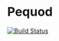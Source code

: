 # Pequod
[![Build Status](https://travis-ci.com/Project2Team1/Pequod.svg?branch=master)](https://travis-ci.com/Project2Team1/Pequod)